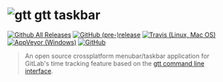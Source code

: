 # ![gtt](https://raw.githubusercontent.com/kriskbx/gitlab-time-tracker-taskbar/master/src/icons/png/64x64.png) gtt taskbar

[![Github All Releases](https://img.shields.io/github/downloads/kriskbx/gitlab-time-tracker-taskbar/total.svg?style=flat-square)](https://github.com/kriskbx/gitlab-time-tracker-taskbar/releases)
[![GitHub (pre-)release](https://img.shields.io/github/release/kriskbx/gitlab-time-tracker-taskbar/all.svg?style=flat-square)](https://github.com/kriskbx/gitlab-time-tracker-taskbar/releases)
[![Travis (Linux, Mac OS)](https://img.shields.io/travis/kriskbx/gitlab-time-tracker-taskbar/production.svg?style=flat-square)](https://travis-ci.org/kriskbx/gitlab-time-tracker-taskbar)
[![AppVeyor (Windows)](https://img.shields.io/appveyor/ci/kriskbx/gitlab-time-tracker-taskbar/production.svg?style=flat-square)](https://ci.appveyor.com/project/kriskbx/gitlab-time-tracker-taskbar)
[![GitHub](https://img.shields.io/github/license/kriskbx/gitlab-time-tracker-taskbar.svg?style=flat-square)](https://github.com/kriskbx/gitlab-time-tracker-taskbar/blob/master/LICENSE)

>  An open source crossplatform menubar/taskbar application for GitLab's time tracking feature based on the [gtt command line interface](https://github.com/kriskbx/gitlab-time-tracker).

